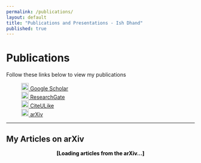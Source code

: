 ```yaml
---
permalink: /publications/
layout: default
title: "Publications and Presentations - Ish Dhand"
published: true
---
```



# Publications

Follow these links below to view my publications
<p style="margin-left: 40px">
<a href="https://scholar.google.co.in/citations?user=0mvHAe4AAAAJ" title="Ish Dhand at Google Scholar"><img src="{{site.baseurl}}/_pages/68747470733a2f2f662e636c6f75642e6769746875622e636f6d2f6173736574732f363137323339332f313733363131352f64623631306336342d363335662d313165332d393936342d6232656262323937356632302e706e67.png" alt="Ish Dhand at Google Scholar" style="width:20px;height:20px;"> Google Scholar</a><br>
<a href="https://www.researchgate.net/profile/Ish_Dhand" title="Ish Dhand at ResearchGate">
<img src="{{site.baseurl}}/_pages/3c0858ae-b546-11e4-852c-6c747bbdc3f3.png" alt="Ish Dhand at ResearchGate" style="width:20px;height:20px;"> 
ResearchGate </a><br>
<a href="http://www.citeulike.org/user/ishdhand/author/Dhand:I" title="Ish Dhand at CiteULike"><img src="{{site.baseurl}}/_pages/citeulike-icon.png" alt="Ish Dhand at CiteULike" style="width:20px;height:20px;"> CiteULike </a><br>
<a href="http://arxiv.org/a/dhand_i_1.html" title="Ish Dhand at ArXiv"><img src="{{site.baseurl}}/_pages/favicon.png" alt="Ish Dhand at arXiv" style="width:20px;height:20px;"> arXiv </a><br>
</p>



----

## My Articles on arXiv
<script type="text/javascript">
<!--
arxiv_authorid = "dhand_i_1";
arxiv_format = "arxiv";
//--></script>
<style type="text/css">
div.arxivfeed {margin-bottom: 5px; width:700px;}
</style>
<script type="text/javascript" src="http://arxiv.org/js/myarticles.js">
</script>
<div id="arxivfeed"><center><b><span style="color:#000000;">[Loading articles from the arXiv...]</span></b></center></div>
